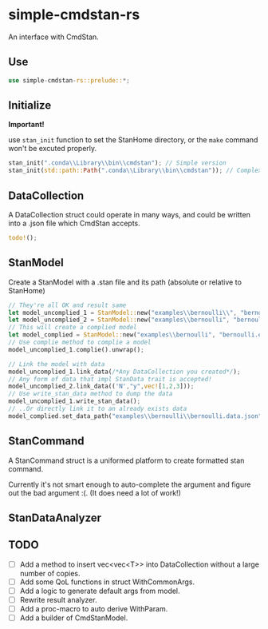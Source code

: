 # simple-cmdstan-rs

An interface with CmdStan.

## Use

``` Rust
use simple-cmdstan-rs::prelude::*;
```

## Initialize

**Important!**

use `stan_init` function to set the StanHome directory, or the `make` command won't be excuted properly.

``` Rust
stan_init(".conda\\Library\\bin\\cmdstan"); // Simple version
stan_init(std::path::Path(".conda\\Library\\bin\\cmdstan")); // Complex version
```

## DataCollection

A DataCollection struct could operate in many ways, and could be written into a .json file which CmdStan accepts.

``` Rust
todo!();
```

## StanModel

Create a StanModel with a .stan file and its path (absolute or relative to StanHome)

``` Rust
// They're all OK and result same
let model_uncomplied_1 = StanModel::new("examples\\bernoulli\\", "bernoulli.stan");
let model_uncomplied_2 = StanModel::new("examples\\bernoulli", "bernoulli");
// This will create a complied model
let model_complied = StanModel::new("examples\\bernoulli", "bernoulli.exe");
// Use complie method to complie a model
model_uncomplied_1.complie().unwrap();

// Link the model with data
model_uncomplied_1.link_data(/*Any DataCollection you created*/);
// Any form of data that impl StanData trait is accepted!
model_uncomplied_2.link_data(('N',"y",vec![1,2,3]));
// Use write_stan_data method to dump the data
model_uncomplied_1.write_stan_data();
// ..Or directly link it to an already exists data
model_complied.set_data_path("examples\\bernoulli\\bernoulli.data.json");
```

## StanCommand

A StanCommand struct is a uniformed platform to create formatted stan command.

Currently it's not smart enough to auto-complete the argument and figure out the bad argument :(. (It does need a lot of work!)

## StanDataAnalyzer

## TODO

- [ ] Add a method to insert vec<vec<T\>\> into DataCollection without a large number of copies.
- [ ] Add some QoL functions in struct WithCommonArgs.
- [ ] Add a logic to generate default args from model.
- [ ] Rewrite result analyzer.
- [ ] Add a proc-macro to auto derive WithParam.
- [ ] Add a builder of CmdStanModel.
